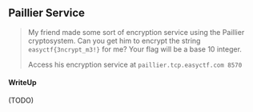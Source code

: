 ## Paillier Service

> My friend made some sort of encryption service using the Paillier cryptosystem. Can you get him to encrypt the string `easyctf{3ncrypt_m3!}` for me? Your flag will be a base 10 integer.
> 
> Access his encryption service at `paillier.tcp.easyctf.com 8570`

#### WriteUp

(TODO)